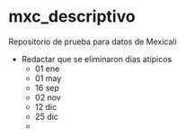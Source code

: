 # mxc_descriptivo
Repositorio de prueba para datos de Mexicali

- Redactar que se eliminaron días atípicos
	- 01 ene
	- 01 may
	- 16 sep
	- 02 nov
	- 12 dic
	- 25 dic
	- 